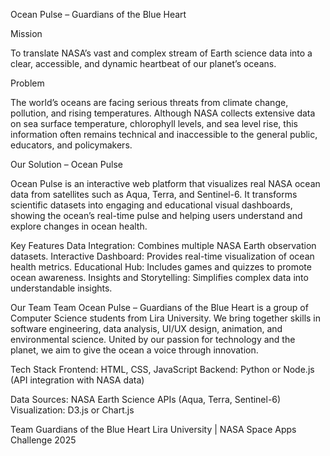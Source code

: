 Ocean Pulse – Guardians of the Blue Heart

Mission

To translate NASA’s vast and complex stream of Earth science data into a clear, accessible, and dynamic heartbeat of our planet’s oceans.

Problem

The world’s oceans are facing serious threats from climate change, pollution, and rising temperatures. Although NASA collects extensive data on sea surface temperature, chlorophyll levels, and sea level rise, this information often remains technical and inaccessible to the general public, educators, and policymakers.

Our Solution – Ocean Pulse

Ocean Pulse is an interactive web platform that visualizes real NASA ocean data from satellites such as Aqua, Terra, and Sentinel-6. It transforms scientific datasets into engaging and educational visual dashboards, showing the ocean’s real-time pulse and helping users understand and explore changes in ocean health.

Key Features
Data Integration: Combines multiple NASA Earth observation datasets.
Interactive Dashboard: Provides real-time visualization of ocean health metrics.
Educational Hub: Includes games and quizzes to promote ocean awareness.
Insights and Storytelling: Simplifies complex data into understandable insights.


Our Team
Team Ocean Pulse – Guardians of the Blue Heart is a group of Computer Science students from Lira University. We bring together skills in software engineering, data analysis, UI/UX design, animation, and environmental science. United by our passion for technology and the planet, we aim to give the ocean a voice through innovation.

Tech Stack
Frontend: HTML, CSS, JavaScript 
Backend: Python or Node.js (API integration with NASA data)

Data Sources: NASA Earth Science APIs (Aqua, Terra, Sentinel-6)
Visualization: D3.js or Chart.js

Team Guardians of the Blue Heart 
Lira University | NASA Space Apps Challenge 2025
